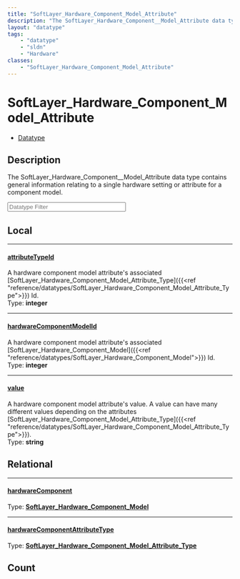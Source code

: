 ```yaml
---
title: "SoftLayer_Hardware_Component_Model_Attribute"
description: "The SoftLayer_Hardware_Component__Model_Attribute data type contains general information relating to a single hardware s... "
layout: "datatype"
tags:
    - "datatype"
    - "sldn"
    - "Hardware"
classes:
    - "SoftLayer_Hardware_Component_Model_Attribute"
---
```


# SoftLayer_Hardware_Component_Model_Attribute
<div id='service-datatype'>
    <ul id='sldn-reference-tabs'>
        <li id='datatype'> <a href='/reference/datatypes/SoftLayer_Hardware_Component_Model_Attribute' >Datatype</a></li>
    </ul>
</div>

## Description 
The SoftLayer_Hardware_Component__Model_Attribute data type contains general information relating to a single hardware setting or attribute for a component model. 





<!-- Filer BEGIN -->
<div class="view-filters">
        <div class="clearfix">
            <div class="search-input-box">
                <input placeholder="Datatype Filter" onkeyup="titleSearch(inputId='prop-input', divId='properties', elementClass='prop-row')" 
                    type="text" id="prop-input" value="" size="30" maxlength="128" class="form-text">
            </div>
        </div>
</div>
<!-- Filer END -->

<div id="properties" class="content">
<div id="localProperties" class="prop-content" >

## Local
<div class="prop-row">

-----
[attributeTypeId]: #attributetypeid
#### [attributeTypeId]
A hardware component model attribute's associated [SoftLayer_Hardware_Component_Model_Attribute_Type]({{<ref "reference/datatypes/SoftLayer_Hardware_Component_Model_Attribute_Type">}}) Id.  
<span class="type-label">Type: </span>**integer**


</div>
<div class="prop-row">

-----
[hardwareComponentModelId]: #hardwarecomponentmodelid
#### [hardwareComponentModelId]
A hardware component model attribute's associated [SoftLayer_Hardware_Component_Model]({{<ref "reference/datatypes/SoftLayer_Hardware_Component_Model">}}) Id.  
<span class="type-label">Type: </span>**integer**


</div>
<div class="prop-row">

-----
[value]: #value
#### [value]
A hardware component model attribute's value.  A value can have many different values depending on the attributes [SoftLayer_Hardware_Component_Model_Attribute_Type]({{<ref "reference/datatypes/SoftLayer_Hardware_Component_Model_Attribute_Type">}}).  
<span class="type-label">Type: </span>**string**


</div>
</div>
<!-- LOCAL PROPERTY END -->

<div id="relationalProperties"  class="prop-content" >

## Relational
<div class="prop-row">

-----
[hardwareComponent]: #hardwarecomponent
#### [hardwareComponent]
  
<span class="type-label">Type: </span>**<a href='/reference/datatypes/SoftLayer_Hardware_Component_Model'>SoftLayer_Hardware_Component_Model </a>**


</div>
<div class="prop-row">

-----
[hardwareComponentAttributeType]: #hardwarecomponentattributetype
#### [hardwareComponentAttributeType]
  
<span class="type-label">Type: </span>**<a href='/reference/datatypes/SoftLayer_Hardware_Component_Model_Attribute_Type'>SoftLayer_Hardware_Component_Model_Attribute_Type </a>**


</div>

## Count
</div>


